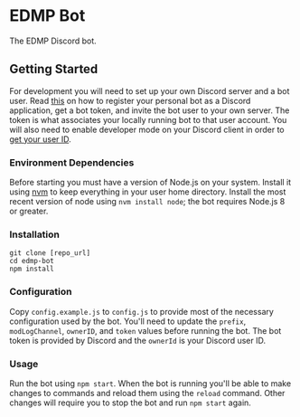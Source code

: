 # EDMP Bot

The EDMP Discord bot.

## Getting Started

For development you will need to set up your own Discord server and a bot user. Read [this](https://github.com/reactiflux/discord-irc/wiki/Creating-a-discord-bot-&-getting-a-token) on how to register your personal bot as a Discord application, get a bot token, and invite the bot user to your own server. The token is what associates your locally running bot to that user account. You will also need to enable developer mode on your Discord client in order to [get your user ID](https://support.discordapp.com/hc/en-us/articles/206346498-Where-can-I-find-my-User-Server-Message-ID-).

### Environment Dependencies

Before starting you must have a version of Node.js on your system. Install it using [nvm](https://github.com/creationix/nvm) to keep everything in your user home directory. Install the most recent version of node using `nvm install node`; the bot requires Node.js 8 or greater.

### Installation

```
git clone [repo_url]
cd edmp-bot
npm install
```

### Configuration

Copy `config.example.js` to `config.js` to provide most of the necessary configuration used by the bot. You'll need to update the `prefix`, `modLogChannel`, `ownerID`, and `token` values before running the bot. The bot token is provided by Discord and the `ownerId` is your Discord user ID.

### Usage

Run the bot using `npm start`. When the bot is running you'll be able to make changes to commands and reload them using the `reload` command. Other changes will require you to stop the bot and run `npm start` again.
